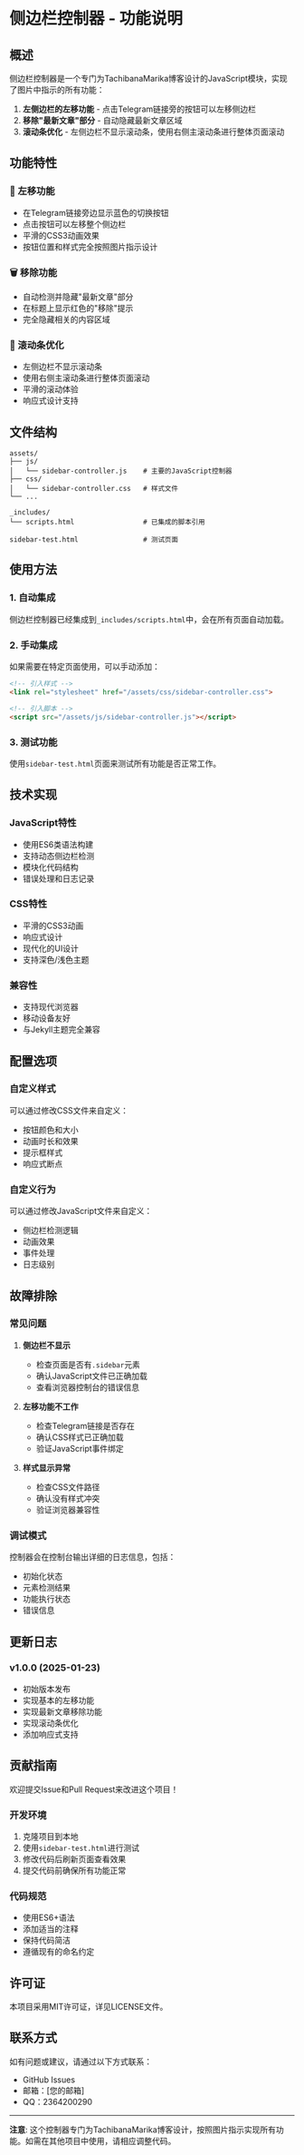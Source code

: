 # 侧边栏控制器 - 功能说明

## 概述

侧边栏控制器是一个专门为TachibanaMarika博客设计的JavaScript模块，实现了图片中指示的所有功能：

1. **左侧边栏的左移功能** - 点击Telegram链接旁的按钮可以左移侧边栏
2. **移除"最新文章"部分** - 自动隐藏最新文章区域
3. **滚动条优化** - 左侧边栏不显示滚动条，使用右侧主滚动条进行整体页面滚动

## 功能特性

### 🎯 左移功能
- 在Telegram链接旁边显示蓝色的切换按钮
- 点击按钮可以左移整个侧边栏
- 平滑的CSS3动画效果
- 按钮位置和样式完全按照图片指示设计

### 🗑️ 移除功能
- 自动检测并隐藏"最新文章"部分
- 在标题上显示红色的"移除"提示
- 完全隐藏相关的内容区域

### 📜 滚动条优化
- 左侧边栏不显示滚动条
- 使用右侧主滚动条进行整体页面滚动
- 平滑的滚动体验
- 响应式设计支持

## 文件结构

```
assets/
├── js/
│   └── sidebar-controller.js    # 主要的JavaScript控制器
├── css/
│   └── sidebar-controller.css   # 样式文件
└── ...

_includes/
└── scripts.html                 # 已集成的脚本引用

sidebar-test.html                # 测试页面
```

## 使用方法

### 1. 自动集成
侧边栏控制器已经集成到`_includes/scripts.html`中，会在所有页面自动加载。

### 2. 手动集成
如果需要在特定页面使用，可以手动添加：

```html
<!-- 引入样式 -->
<link rel="stylesheet" href="/assets/css/sidebar-controller.css">

<!-- 引入脚本 -->
<script src="/assets/js/sidebar-controller.js"></script>
```

### 3. 测试功能
使用`sidebar-test.html`页面来测试所有功能是否正常工作。

## 技术实现

### JavaScript特性
- 使用ES6类语法构建
- 支持动态侧边栏检测
- 模块化代码结构
- 错误处理和日志记录

### CSS特性
- 平滑的CSS3动画
- 响应式设计
- 现代化的UI设计
- 支持深色/浅色主题

### 兼容性
- 支持现代浏览器
- 移动设备友好
- 与Jekyll主题完全兼容

## 配置选项

### 自定义样式
可以通过修改CSS文件来自定义：
- 按钮颜色和大小
- 动画时长和效果
- 提示框样式
- 响应式断点

### 自定义行为
可以通过修改JavaScript文件来自定义：
- 侧边栏检测逻辑
- 动画效果
- 事件处理
- 日志级别

## 故障排除

### 常见问题

1. **侧边栏不显示**
   - 检查页面是否有`.sidebar`元素
   - 确认JavaScript文件已正确加载
   - 查看浏览器控制台的错误信息

2. **左移功能不工作**
   - 检查Telegram链接是否存在
   - 确认CSS样式已正确加载
   - 验证JavaScript事件绑定

3. **样式显示异常**
   - 检查CSS文件路径
   - 确认没有样式冲突
   - 验证浏览器兼容性

### 调试模式
控制器会在控制台输出详细的日志信息，包括：
- 初始化状态
- 元素检测结果
- 功能执行状态
- 错误信息

## 更新日志

### v1.0.0 (2025-01-23)
- 初始版本发布
- 实现基本的左移功能
- 实现最新文章移除功能
- 实现滚动条优化
- 添加响应式支持

## 贡献指南

欢迎提交Issue和Pull Request来改进这个项目！

### 开发环境
1. 克隆项目到本地
2. 使用`sidebar-test.html`进行测试
3. 修改代码后刷新页面查看效果
4. 提交代码前确保所有功能正常

### 代码规范
- 使用ES6+语法
- 添加适当的注释
- 保持代码简洁
- 遵循现有的命名约定

## 许可证

本项目采用MIT许可证，详见LICENSE文件。

## 联系方式

如有问题或建议，请通过以下方式联系：
- GitHub Issues
- 邮箱：[您的邮箱]
- QQ：2364200290

---

**注意**: 这个控制器专门为TachibanaMarika博客设计，按照图片指示实现所有功能。如需在其他项目中使用，请相应调整代码。 
